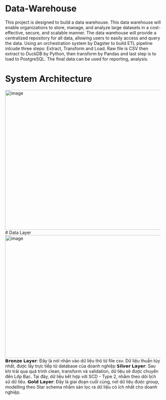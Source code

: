 # Data-Warehouse
This project is designed to build a data warehouse. This data warehouse will enable organizations to store, manage, and analyze large datasets in a cost-effective, secure, and scalable manner. The data warehouse will provide a centralized repository for all data, allowing users to easily access and query the data.
Using an orchestration system by Dagster to build ETL pipeline inlcude three steps: Extract, Transform and Load. Raw file is CSV then extract to DuckDB by Python, then transform by Pandas and last step is to load to PostgreSQL. The final data can be used for reporting, analysis.
# System Architecture
<img width="972" height="454" alt="image" src="https://github.com/user-attachments/assets/7d2ac880-6ef0-4217-ae3b-962dba7999d6" />
# Data Layer
<img width="958" height="399" alt="image" src="https://github.com/user-attachments/assets/459eab80-bea4-4f3e-9087-8ad3c50934e6" />
𝗕𝗿𝗼𝗻𝘇𝗲 𝗟𝗮𝘆𝗲𝗿: Đây là nơi nhận vào dữ liệu thô từ file csv. Dữ liệu thuần túy nhất, được lấy trực tiếp từ database của doanh nghiệp
𝗦𝗶𝗹𝘃𝗲𝗿 𝗟𝗮𝘆𝗲𝗿: Sau khi trải qua quá trình clean, transform và validation, dữ liệu sẽ được chuyển đến Lớp Bạc. Tại đây, dữ liệu kết hợp với SCD - Type 2, nhằm theo dõi lịch sử dữ liệu.
𝗚𝗼𝗹𝗱 𝗟𝗮𝘆𝗲𝗿: Đây là giai đoạn cuối cùng, nơi dữ liệu được group, modelling theo Star schema nhằm sàn lọc ra dữ liệu có ích nhất cho doanh nghiệp. 

